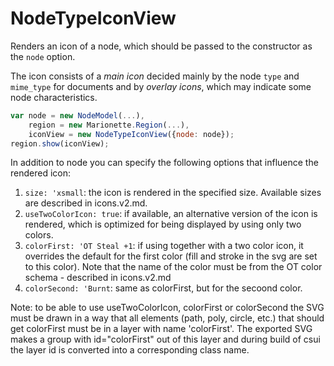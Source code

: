 # NodeTypeIconView

Renders an icon of a node, which should be passed to the constructor as the `node` option.

The icon consists of a *main icon* decided mainly by the node `type` and
`mime_type` for documents and by *overlay icons*, which may indicate some
node characteristics.


```javascript
var node = new NodeModel(...),
    region = new Marionette.Region(...),
    iconView = new NodeTypeIconView({node: node});
region.show(iconView);
```

In addition to node you can specify the following options that influence the rendered icon:
1) `size: 'xsmall`: the icon is rendered in the specified size. Available sizes are described in
 icons.v2.md.
2) `useTwoColorIcon: true`: if available, an alternative version of the icon is rendered, which
 is optimized for being displayed by using only two colors.
3) `colorFirst: 'OT Steal +1`: if using together with a two color icon, it overrides the default
 for the first color (fill and stroke in the svg are set to this color). Note that the name of
  the color must be from the OT color schema - described in icons.v2.md
4) `colorSecond: 'Burnt`: same as colorFirst, but for the secoond color.

Note: to be able to use useTwoColorIcon, colorFirst or colorSecond the SVG must be drawn in a way
 that all elements (path, poly, circle, etc.) that should get colorFirst must be in a layer with
 name 'colorFirst'. The exported SVG makes a group with id="colorFirst" out of this layer and
 during build of csui the layer id is converted into a corresponding class name.
